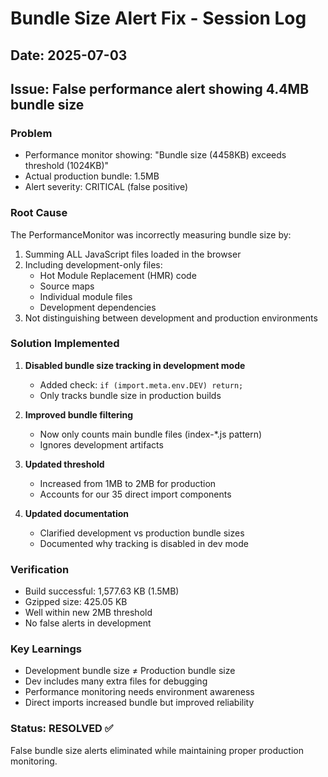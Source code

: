 # Bundle Size Alert Fix - Session Log

## Date: 2025-07-03
## Issue: False performance alert showing 4.4MB bundle size

### Problem
- Performance monitor showing: "Bundle size (4458KB) exceeds threshold (1024KB)"
- Actual production bundle: 1.5MB
- Alert severity: CRITICAL (false positive)

### Root Cause
The PerformanceMonitor was incorrectly measuring bundle size by:
1. Summing ALL JavaScript files loaded in the browser
2. Including development-only files:
   - Hot Module Replacement (HMR) code
   - Source maps
   - Individual module files
   - Development dependencies
3. Not distinguishing between development and production environments

### Solution Implemented
1. **Disabled bundle size tracking in development mode**
   - Added check: `if (import.meta.env.DEV) return;`
   - Only tracks bundle size in production builds

2. **Improved bundle filtering**
   - Now only counts main bundle files (index-*.js pattern)
   - Ignores development artifacts

3. **Updated threshold**
   - Increased from 1MB to 2MB for production
   - Accounts for our 35 direct import components

4. **Updated documentation**
   - Clarified development vs production bundle sizes
   - Documented why tracking is disabled in dev mode

### Verification
- Build successful: 1,577.63 KB (1.5MB)
- Gzipped size: 425.05 KB
- Well within new 2MB threshold
- No false alerts in development

### Key Learnings
- Development bundle size ≠ Production bundle size
- Dev includes many extra files for debugging
- Performance monitoring needs environment awareness
- Direct imports increased bundle but improved reliability

### Status: RESOLVED ✅
False bundle size alerts eliminated while maintaining proper production monitoring.